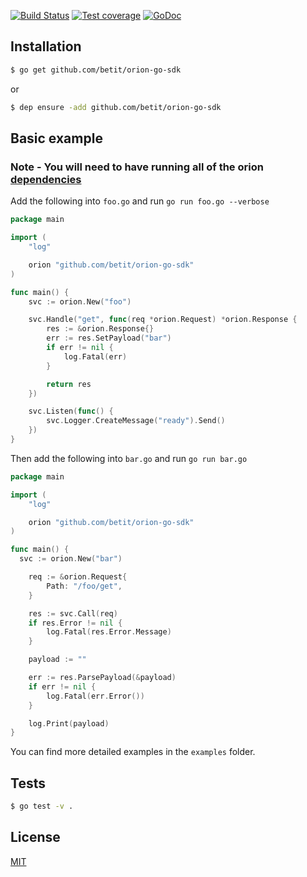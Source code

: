 [![Build Status][travis-image]][travis-url] 
[![Test coverage][coveralls-image]][coveralls-url]
[![GoDoc][godoc-image]][godoc-url]

## Installation

```sh
$ go get github.com/betit/orion-go-sdk
```

or

```sh
$ dep ensure -add github.com/betit/orion-go-sdk
```

## Basic example

### Note - You will need to have running all of the orion [dependencies](https://github.com/betit/orion/tree/dev#development)

Add the following into `foo.go` and run `go run foo.go --verbose`

```go
package main

import (
	"log"

	orion "github.com/betit/orion-go-sdk"
)

func main() {
	svc := orion.New("foo")

	svc.Handle("get", func(req *orion.Request) *orion.Response {
		res := &orion.Response{}
		err := res.SetPayload("bar")
		if err != nil {
			log.Fatal(err)
		}

		return res
	})

	svc.Listen(func() {
		svc.Logger.CreateMessage("ready").Send()
	})
}
```

Then add the following into `bar.go` and run `go run bar.go`

```go
package main

import (
	"log"

	orion "github.com/betit/orion-go-sdk"
)

func main() {
  svc := orion.New("bar")

	req := &orion.Request{
		Path: "/foo/get",
	}

	res := svc.Call(req)
	if res.Error != nil {
		log.Fatal(res.Error.Message)
	}

	payload := ""

	err := res.ParsePayload(&payload)
	if err != nil {
		log.Fatal(err.Error())
	}

	log.Print(payload)
}
```

You can find more detailed examples in the `examples` folder.

## Tests

```bash
$ go test -v .
```

## License

[MIT](https://github.com/betit/orion-go-sdk/blob/master/LICENSE)

[travis-image]: https://travis-ci.org/betit/orion-go-sdk.svg?branch=master
[travis-url]: https://travis-ci.org/betit/orion-go-sdk/
[coveralls-image]: https://coveralls.io/repos/betit/orion-go-sdk/badge.svg
[coveralls-url]: https://coveralls.io/r/betit/orion-go-sdk
[godoc-image]: https://godoc.org/github.com/betit/orion-go-sdk?status.svg
[godoc-url]: https://godoc.org/github.com/betit/orion-go-sdk
